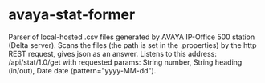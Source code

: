# avaya-stat-former
Parser of local-hosted .csv files generated by AVAYA IP-Office 500 station (Delta server).
Scans the files (the path is set in the .properties) by the http REST request, gives json as an answer.
Listens to this address:
/api/stat/1.0/get
with requested params: String number, String heading (in/out), Date date (pattern="yyyy-MM-dd").

